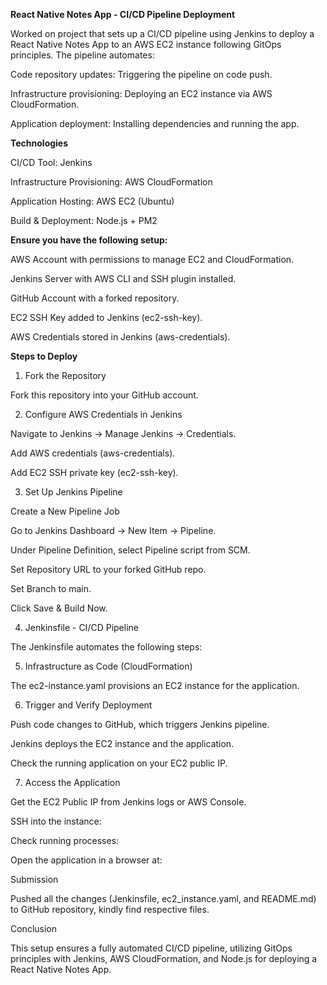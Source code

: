 **React Native Notes App - CI/CD Pipeline Deployment**

 Worked on project that sets up a CI/CD pipeline using Jenkins to deploy a React Native Notes App to an AWS EC2 instance following GitOps principles. The pipeline automates:

Code repository updates: Triggering the pipeline on code push.

Infrastructure provisioning: Deploying an EC2 instance via AWS CloudFormation.

Application deployment: Installing dependencies and running the app.

**Technologies**

CI/CD Tool: Jenkins

Infrastructure Provisioning: AWS CloudFormation

Application Hosting: AWS EC2 (Ubuntu)

Build & Deployment: Node.js + PM2


**Ensure you have the following setup:**

AWS Account with permissions to manage EC2 and CloudFormation.

Jenkins Server with AWS CLI and SSH plugin installed.

GitHub Account with a forked repository.

EC2 SSH Key added to Jenkins (ec2-ssh-key).

AWS Credentials stored in Jenkins (aws-credentials).


**Steps to Deploy**

1. Fork the Repository

Fork this repository into your GitHub account.

2. Configure AWS Credentials in Jenkins

Navigate to Jenkins → Manage Jenkins → Credentials.

Add AWS credentials (aws-credentials).

Add EC2 SSH private key (ec2-ssh-key).

3. Set Up Jenkins Pipeline

Create a New Pipeline Job

Go to Jenkins Dashboard → New Item → Pipeline.

Under Pipeline Definition, select Pipeline script from SCM.

Set Repository URL to your forked GitHub repo.

Set Branch to main.

Click Save & Build Now.

4. Jenkinsfile - CI/CD Pipeline

The Jenkinsfile automates the following steps:

5. Infrastructure as Code (CloudFormation)

The ec2-instance.yaml provisions an EC2 instance for the application.

6. Trigger and Verify Deployment

Push code changes to GitHub, which triggers Jenkins pipeline.

Jenkins deploys the EC2 instance and the application.

Check the running application on your EC2 public IP.

7. Access the Application

Get the EC2 Public IP from Jenkins logs or AWS Console.

SSH into the instance:

Check running processes:

Open the application in a browser at:

Submission

Pushed all the changes (Jenkinsfile, ec2_instance.yaml, and README.md) to GitHub repository, kindly find respective files.


Conclusion

This setup ensures a fully automated CI/CD pipeline, utilizing GitOps principles with Jenkins, AWS CloudFormation, and Node.js for deploying a React Native Notes App.
